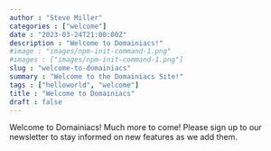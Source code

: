 ```yaml
---
author : "Steve Miller"
categories : ["welcome"]
date : "2023-03-24T21:00:00Z"
description : "Welcome to Domainiacs!"
#image : "images/npm-init-command-1.png"
#images : ["images/npm-init-command-1.png"]
slug : "welcome-to-domainiacs"
summary : "Welcome to the Domainiacs Site!"
tags : ["helloworld", "welcome"]
title : "Welcome to Domainiacs"
draft : false
---
```

Welcome to Domainiacs!  Much more to come!  Please sign up to our newsletter to stay informed on new features as we add them.